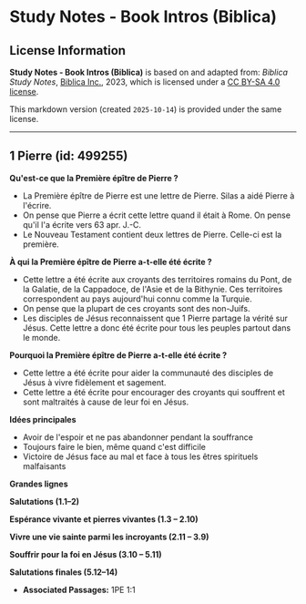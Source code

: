 # Study Notes - Book Intros (Biblica)

## License Information

**Study Notes - Book Intros (Biblica)** is based on and adapted from: _Biblica Study Notes_, [Biblica Inc.](https://www.biblica.com/), 2023, which is licensed under a [CC BY-SA 4.0 license](https://creativecommons.org/licenses/by-sa/4.0/legalcode.en).

This markdown version (created `2025-10-14`) is provided under the same license.



--------------------------------

## 1 Pierre (id: 499255)

**Qu'est\-ce que la Première épître de Pierre ?**

* La Première épître de Pierre est une lettre de Pierre. Silas a aidé Pierre à l'écrire.
* On pense que Pierre a écrit cette lettre quand il était à Rome. On pense qu'il l'a écrite vers 63 apr. J.\-C.
* Le Nouveau Testament contient deux lettres de Pierre. Celle\-ci est la première.

**À qui la Première épître de Pierre a\-t\-elle été écrite ?**

* Cette lettre a été écrite aux croyants des territoires romains du Pont, de la Galatie, de la Cappadoce, de l'Asie et de la Bithynie. Ces territoires correspondent au pays aujourd'hui connu comme la Turquie.
* On pense que la plupart de ces croyants sont des non\-Juifs.
* Les disciples de Jésus reconnaissent que 1 Pierre partage la vérité sur Jésus. Cette lettre a donc été écrite pour tous les peuples partout dans le monde.

**Pourquoi la Première épître de Pierre a\-t\-elle été écrite ?**

* Cette lettre a été écrite pour aider la communauté des disciples de Jésus à vivre fidèlement et sagement.
* Cette lettre a été écrite pour encourager des croyants qui souffrent et sont maltraités à cause de leur foi en Jésus.

**Idées principales**

* Avoir de l'espoir et ne pas abandonner pendant la souffrance
* Toujours faire le bien, même quand c'est difficile
* Victoire de Jésus face au mal et face à tous les êtres spirituels malfaisants

**Grandes lignes**

**Salutations (1\.1–2\)**

**Espérance vivante et pierres vivantes (1\.3 – 2\.10\)**

**Vivre une vie sainte parmi les incroyants (2\.11 – 3\.9\)**

**Souffrir pour la foi en Jésus (3\.10 – 5\.11\)**

**Salutations finales (5\.12–14\)**

* **Associated Passages:** 1PE 1:1

